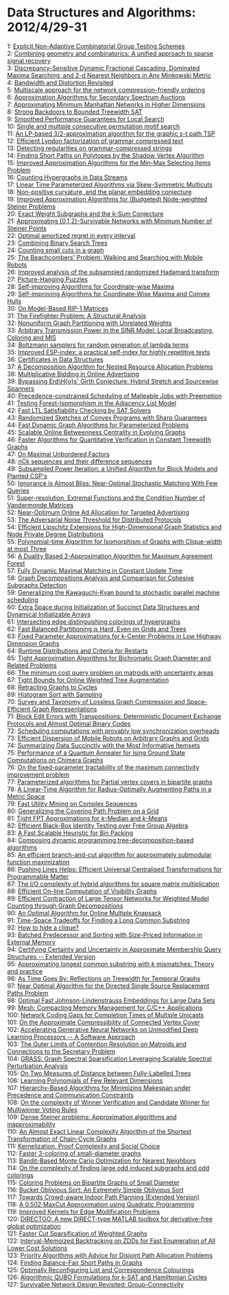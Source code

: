 # Data Structures and Algorithms: 2012/4/29-31  
1: [Explicit Non-Adaptive Combinatorial Group Testing Schemes](https://doi.org/10.48550/arXiv.0712.3876)  
2: [Combining geometry and combinatorics: A unified approach to sparse  signal recovery](https://doi.org/10.48550/arXiv.0804.4666)  
3: [Discrepancy-Sensitive Dynamic Fractional Cascading, Dominated Maxima  Searching, and 2-d Nearest Neighbors in Any Minkowski Metric](https://doi.org/10.48550/arXiv.0904.4670)  
4: [Bandwidth and Distortion Revisited](https://doi.org/10.48550/arXiv.1004.5012)  
5: [Multiscale approach for the network compression-friendly ordering](https://doi.org/10.48550/arXiv.1004.5186)  
6: [Approximation Algorithms for Secondary Spectrum Auctions](https://doi.org/10.48550/arXiv.1007.5032)  
7: [Approximating Minimum Manhattan Networks in Higher Dimensions](https://doi.org/10.48550/arXiv.1107.0901)  
8: [Strong Backdoors to Bounded Treewidth SAT](https://doi.org/10.48550/arXiv.1204.6233)  
9: [Smoothed Performance Guarantees for Local Search](https://doi.org/10.48550/arXiv.1105.2686)  
10: [Single and multiple consecutive permutation motif search](https://doi.org/10.48550/arXiv.1301.4952)  
11: [An LP-based 3/2-approximation algorithm for the graphic s-t path TSP](https://doi.org/10.48550/arXiv.1304.7055)  
12: [Efficient Lyndon factorization of grammar compressed text](https://doi.org/10.48550/arXiv.1304.7061)  
13: [Detecting regularities on grammar-compressed strings](https://doi.org/10.48550/arXiv.1304.7067)  
14: [Finding Short Paths on Polytopes by the Shadow Vertex Algorithm](https://doi.org/10.48550/arXiv.1304.7235)  
15: [Improved Approximation Algorithms for the Min-Max Selecting Items  Problem](https://doi.org/10.48550/arXiv.1304.7403)  
16: [Counting Hypergraphs in Data Streams](https://doi.org/10.48550/arXiv.1304.7456)  
17: [Linear Time Parameterized Algorithms via Skew-Symmetric Multicuts](https://doi.org/10.48550/arXiv.1304.7505)  
18: [Non-positive curvature, and the planar embedding conjecture](https://doi.org/10.48550/arXiv.1304.7512)  
19: [Improved Approximation Algorithms for (Budgeted) Node-weighted Steiner  Problems](https://doi.org/10.48550/arXiv.1304.7530)  
20: [Exact Weight Subgraphs and the k-Sum Conjecture](https://doi.org/10.48550/arXiv.1304.7558)  
21: [Approximating {0,1,2}-Survivable Networks with Minimum Number of Steiner  Points](https://doi.org/10.48550/arXiv.1304.7571)  
22: [Optimal amortized regret in every interval](https://doi.org/10.48550/arXiv.1304.7577)  
23: [Combining Binary Search Trees](https://doi.org/10.48550/arXiv.1304.7604)  
24: [Counting small cuts in a graph](https://doi.org/10.48550/arXiv.1304.7632)  
25: [The Beachcombers' Problem: Walking and Searching with Mobile Robots](https://doi.org/10.48550/arXiv.1304.7693)  
26: [Improved analysis of the subsampled randomized Hadamard transform](https://doi.org/10.48550/arXiv.1011.1595)  
27: [Picture-Hanging Puzzles](https://doi.org/10.48550/arXiv.1203.3602)  
28: [Self-improving Algorithms for Coordinate-wise Maxima](https://doi.org/10.48550/arXiv.1204.0824)  
29: [Self-improving Algorithms for Coordinate-Wise Maxima and Convex Hulls](https://doi.org/10.48550/arXiv.1211.0952)  
30: [On Model-Based RIP-1 Matrices](https://doi.org/10.48550/arXiv.1304.3604)  
31: [The Firefighter Problem: A Structural Analysis](https://doi.org/10.48550/arXiv.1310.2322)  
32: [Nonuniform Graph Partitioning with Unrelated Weights](https://doi.org/10.48550/arXiv.1401.0699)  
33: [Arbitrary Transmission Power in the SINR Model: Local Broadcasting,  Coloring and MIS](https://doi.org/10.48550/arXiv.1402.4994)  
34: [Boltzmann samplers for random generation of lambda terms](https://doi.org/10.48550/arXiv.1404.3875)  
35: [Improved ESP-index: a practical self-index for highly repetitive texts](https://doi.org/10.48550/arXiv.1404.4972)  
36: [Certificates in Data Structures](https://doi.org/10.48550/arXiv.1404.5743)  
37: [A Decomposition Algorithm for Nested Resource Allocation Problems](https://doi.org/10.48550/arXiv.1404.6694)  
38: [Multiplicative Bidding in Online Advertising](https://doi.org/10.48550/arXiv.1404.6727)  
39: [Bypassing Erd\H{o}s' Girth Conjecture: Hybrid Stretch and Sourcewise  Spanners](https://doi.org/10.48550/arXiv.1404.6835)  
40: [Precedence-constrained Scheduling of Malleable Jobs with Preemption](https://doi.org/10.48550/arXiv.1404.6850)  
41: [Testing Forest-Isomorphism in the Adjacency List Model](https://doi.org/10.48550/arXiv.1404.7060)  
42: [Fast LTL Satisfiability Checking by SAT Solvers](https://doi.org/10.48550/arXiv.1401.5677)  
43: [Randomized Sketches of Convex Programs with Sharp Guarantees](https://doi.org/10.48550/arXiv.1404.7203)  
44: [Fast Dynamic Graph Algorithms for Parameterized Problems](https://doi.org/10.48550/arXiv.1404.7307)  
45: [Scalable Online Betweenness Centrality in Evolving Graphs](https://doi.org/10.48550/arXiv.1401.6981)  
46: [Faster Algorithms for Quantitative Verification in Constant Treewidth  Graphs](https://doi.org/10.48550/arXiv.1504.07384)  
47: [On Maximal Unbordered Factors](https://doi.org/10.48550/arXiv.1504.07406)  
48: [nCk sequences and their difference sequences](https://doi.org/10.48550/arXiv.1504.07595)  
49: [Subsampled Power Iteration: a Unified Algorithm for Block Models and  Planted CSP's](https://doi.org/10.48550/arXiv.1407.2774)  
50: [Ignorance is Almost Bliss: Near-Optimal Stochastic Matching With Few  Queries](https://doi.org/10.48550/arXiv.1407.4094)  
51: [Super-resolution, Extremal Functions and the Condition Number of  Vandermonde Matrices](https://doi.org/10.48550/arXiv.1408.1681)  
52: [Near-Optimum Online Ad Allocation for Targeted Advertising](https://doi.org/10.48550/arXiv.1409.8670)  
53: [The Adversarial Noise Threshold for Distributed Protocols](https://doi.org/10.48550/arXiv.1412.8097)  
54: [Efficient Lipschitz Extensions for High-Dimensional Graph Statistics and  Node Private Degree Distributions](https://doi.org/10.48550/arXiv.1504.07912)  
55: [Polynomial-time Algorithm for Isomorphism of Graphs with Clique-width at  most Three](https://doi.org/10.48550/arXiv.1506.01695)  
56: [A Duality Based 2-Approximation Algorithm for Maximum Agreement Forest](https://doi.org/10.48550/arXiv.1511.06000)  
57: [Fully Dynamic Maximal Matching in Constant Update Time](https://doi.org/10.48550/arXiv.1604.08491)  
58: [Graph Decompositions Analysis and Comparison for Cohesive Subgraphs  Detection](https://doi.org/10.48550/arXiv.1604.08507)  
59: [Generalizing the Kawaguchi-Kyan bound to stochastic parallel machine  scheduling](https://doi.org/10.48550/arXiv.1801.01105)  
60: [Extra Space during Initialization of Succinct Data Structures and  Dynamical Initializable Arrays](https://doi.org/10.48550/arXiv.1803.09675)  
61: [Intersecting edge distinguishing colorings of hypergraphs](https://doi.org/10.48550/arXiv.1804.10470)  
62: [Fast Balanced Partitioning is Hard, Even on Grids and Trees](https://doi.org/10.48550/arXiv.1111.6745)  
63: [Fixed Parameter Approximations for k-Center Problems in Low Highway  Dimension Graphs](https://doi.org/10.48550/arXiv.1605.02530)  
64: [Runtime Distributions and Criteria for Restarts](https://doi.org/10.48550/arXiv.1709.10405)  
65: [Tight Approximation Algorithms for Bichromatic Graph Diameter and  Related Problems](https://doi.org/10.48550/arXiv.1904.11601)  
66: [The minimum cost query problem on matroids with uncertainty areas](https://doi.org/10.48550/arXiv.1904.11668)  
67: [Tight Bounds for Online Weighted Tree Augmentation](https://doi.org/10.48550/arXiv.1904.11777)  
68: [Retracting Graphs to Cycles](https://doi.org/10.48550/arXiv.1904.11946)  
69: [Histogram Sort with Sampling](https://doi.org/10.48550/arXiv.1803.01237)  
70: [Survey and Taxonomy of Lossless Graph Compression and Space-Efficient  Graph Representations](https://doi.org/10.48550/arXiv.1806.01799)  
71: [Block Edit Errors with Transpositions: Deterministic Document Exchange  Protocols and Almost Optimal Binary Codes](https://doi.org/10.48550/arXiv.1809.00725)  
72: [Scheduling computations with provably low synchronization overheads](https://doi.org/10.48550/arXiv.1810.10615)  
73: [Efficient Dispersion of Mobile Robots on Arbitrary Graphs and Grids](https://doi.org/10.48550/arXiv.1812.05352)  
74: [Summarizing Data Succinctly with the Most Informative Itemsets](https://doi.org/10.48550/arXiv.1904.11134)  
75: [Performance of a Quantum Annealer for Ising Ground State Computations on  Chimera Graphs](https://doi.org/10.48550/arXiv.1904.11965)  
76: [On the fixed-parameter tractability of the maximum connectivity  improvement problem](https://doi.org/10.48550/arXiv.1904.12000)  
77: [Parameterized algorithms for Partial vertex covers in bipartite graphs](https://doi.org/10.48550/arXiv.1904.12011)  
78: [A Linear-Time Algorithm for Radius-Optimally Augmenting Paths in a  Metric Space](https://doi.org/10.48550/arXiv.1904.12061)  
79: [Fast Utility Mining on Complex Sequences](https://doi.org/10.48550/arXiv.1904.12248)  
80: [Generalizing the Covering Path Problem on a Grid](https://doi.org/10.48550/arXiv.1904.12258)  
81: [Tight FPT Approximations for $k$-Median and $k$-Means](https://doi.org/10.48550/arXiv.1904.12334)  
82: [Efficient Black-Box Identity Testing over Free Group Algebra](https://doi.org/10.48550/arXiv.1904.12337)  
83: [A Fast Scalable Heuristic for Bin Packing](https://doi.org/10.48550/arXiv.1904.12467)  
84: [Composing dynamic programming tree-decomposition-based algorithms](https://doi.org/10.48550/arXiv.1904.12500)  
85: [An efficient branch-and-cut algorithm for approximately submodular  function maximization](https://doi.org/10.48550/arXiv.1904.12682)  
86: [Pushing Lines Helps: Efficient Universal Centralised Transformations for  Programmable Matter](https://doi.org/10.48550/arXiv.1904.12777)  
87: [The I/O complexity of hybrid algorithms for square matrix multiplication](https://doi.org/10.48550/arXiv.1904.12804)  
88: [Efficient On-line Computation of Visibility Graphs](https://doi.org/10.48550/arXiv.1905.03204)  
89: [Efficient Contraction of Large Tensor Networks for Weighted Model  Counting through Graph Decompositions](https://doi.org/10.48550/arXiv.1908.04381)  
90: [An Optimal Algorithm for Online Multiple Knapsack](https://doi.org/10.48550/arXiv.2002.04543)  
91: [Time-Space Tradeoffs for Finding a Long Common Substring](https://doi.org/10.48550/arXiv.2003.02016)  
92: [How to hide a clique?](https://doi.org/10.48550/arXiv.2004.12258)  
93: [Batched Predecessor and Sorting with Size-Priced Information in External  Memory](https://doi.org/10.48550/arXiv.2004.13197)  
94: [Certifying Certainty and Uncertainty in Approximate Membership Query  Structures -- Extended Version](https://doi.org/10.48550/arXiv.2004.13312)  
95: [Approximating longest common substring with $k$ mismatches: Theory and  practice](https://doi.org/10.48550/arXiv.2004.13389)  
96: [As Time Goes By: Reflections on Treewidth for Temporal Graphs](https://doi.org/10.48550/arXiv.2004.13491)  
97: [Near Optimal Algorithm for the Directed Single Source Replacement Paths  Problem](https://doi.org/10.48550/arXiv.2004.13673)  
98: [Optimal Fast Johnson-Lindenstrauss Embeddings for Large Data Sets](https://doi.org/10.48550/arXiv.1712.01774)  
99: [Mesh: Compacting Memory Management for C/C++ Applications](https://doi.org/10.48550/arXiv.1902.04738)  
100: [Network Coding Gaps for Completion Times of Multiple Unicasts](https://doi.org/10.48550/arXiv.1905.02805)  
101: [On the Approximate Compressibility of Connected Vertex Cover](https://doi.org/10.48550/arXiv.1905.03379)  
102: [Accelerating Generative Neural Networks on Unmodified Deep Learning  Processors -- A Software Approach](https://doi.org/10.48550/arXiv.1907.01773)  
103: [The Outer Limits of Contention Resolution on Matroids and Connections to  the Secretary Problem](https://doi.org/10.48550/arXiv.1909.04268)  
104: [GRASS: Graph Spectral Sparsification Leveraging Scalable Spectral  Perturbation Analysis](https://doi.org/10.48550/arXiv.1911.04382)  
105: [On Two Measures of Distance between Fully-Labelled Trees](https://doi.org/10.48550/arXiv.2002.05600)  
106: [Learning Polynomials of Few Relevant Dimensions](https://doi.org/10.48550/arXiv.2004.13748)  
107: [Hierarchy-Based Algorithms for Minimizing Makespan under Precedence and  Communication Constraints](https://doi.org/10.48550/arXiv.2004.13891)  
108: [On the complexity of Winner Verification and Candidate Winner for  Multiwinner Voting Rules](https://doi.org/10.48550/arXiv.2004.13933)  
109: [Dense Steiner problems: Approximation algorithms and inapproximability](https://doi.org/10.48550/arXiv.2004.14102)  
110: [An Almost Exact Linear Complexity Algorithm of the Shortest  Transformation of Chain-Cycle Graphs](https://doi.org/10.48550/arXiv.2004.14351)  
111: [Kernelization, Proof Complexity and Social Choice](https://doi.org/10.48550/arXiv.2104.13681)  
112: [Faster 3-coloring of small-diameter graphs](https://doi.org/10.48550/arXiv.2104.13860)  
113: [Bandit-Based Monte Carlo Optimization for Nearest Neighbors](https://doi.org/10.48550/arXiv.1805.08321)  
114: [On the complexity of finding large odd induced subgraphs and odd  colorings](https://doi.org/10.48550/arXiv.2002.06078)  
115: [Coloring Problems on Bipartite Graphs of Small Diameter](https://doi.org/10.48550/arXiv.2004.11173)  
116: [Bucket Oblivious Sort: An Extremely Simple Oblivious Sort](https://doi.org/10.48550/arXiv.2008.01765)  
117: [Towards Crowd-aware Indoor Path Planning (Extended Version)](https://doi.org/10.48550/arXiv.2104.05480)  
118: [A 0.502$\cdot$MaxCut Approximation using Quadratic Programming](https://doi.org/10.48550/arXiv.2104.14404)  
119: [Improved Kernels for Edge Modification Problems](https://doi.org/10.48550/arXiv.2104.14510)  
120: [DIRECTGO: A new DIRECT-type MATLAB toolbox for derivative-free global  optimization](https://doi.org/10.48550/arXiv.2107.02205)  
121: [Faster Cut Sparsification of Weighted Graphs](https://doi.org/10.48550/arXiv.2112.03120)  
122: [Interval-Memoized Backtracking on ZDDs for Fast Enumeration of All Lower  Cost Solutions](https://doi.org/10.48550/arXiv.2201.08118)  
123: [Priority Algorithms with Advice for Disjoint Path Allocation Problems](https://doi.org/10.48550/arXiv.2202.10254)  
124: [Finding Balance-Fair Short Paths in Graphs](https://doi.org/10.48550/arXiv.2203.17132)  
125: [Optimally Reconfiguring List and Correspondence Colourings](https://doi.org/10.48550/arXiv.2204.07928)  
126: [Algorithmic QUBO Formulations for k-SAT and Hamiltonian Cycles](https://doi.org/10.48550/arXiv.2204.13539)  
127: [Survivable Network Design Revisited: Group-Connectivity](https://doi.org/10.48550/arXiv.2204.13648)  